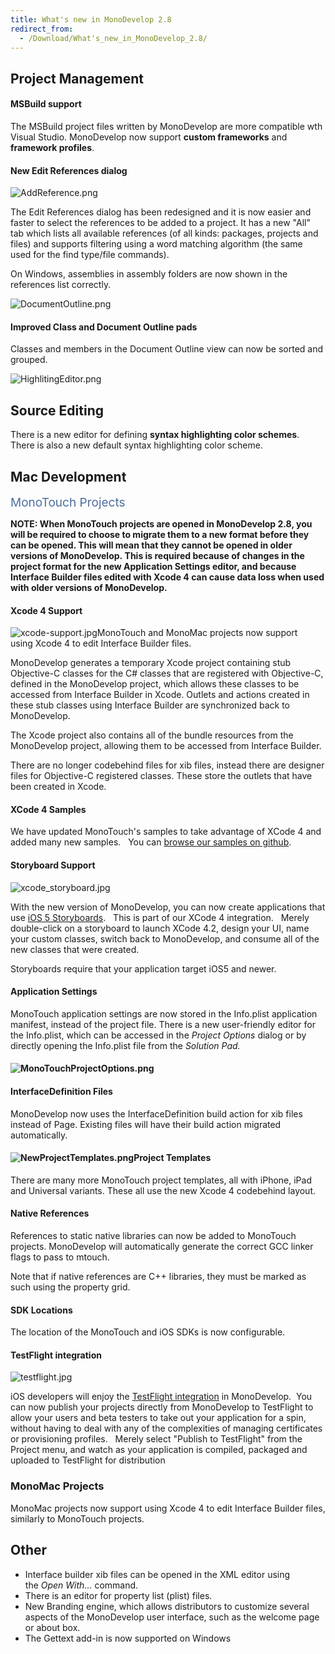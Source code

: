 ```yaml
---
title: What's new in MonoDevelop 2.8
redirect_from:
  - /Download/What's_new_in_MonoDevelop_2.8/
---
```


Project Management
------------------

#### MSBuild support

The MSBuild project files written by MonoDevelop are more compatible wth Visual Studio. MonoDevelop now support **custom frameworks** and **framework profiles**.

#### New Edit References dialog

![AddReference.png](/images/313-AddReference.png)

The Edit References dialog has been redesigned and it is now easier and faster to select the references to be added to a project. It has a new "All" tab which lists all available references (of all kinds: packages, projects and files) and supports filtering using a word matching algorithm (the same used for the find type/file commands).

On Windows, assemblies in assembly folders are now shown in the references list correctly.

![DocumentOutline.png](/images/314-DocumentOutline.png)

#### Improved Class and Document Outline pads

Classes and members in the Document Outline view can now be sorted and grouped.

![HighlitingEditor.png](/images/315-HighlitingEditor.png)

Source Editing
--------------

There is a new editor for defining **syntax highlighting color schemes**. There is also a new default syntax highlighting color scheme.

Mac Development
---------------

<span class="Apple-style-span" style="color: rgb(78, 109, 159); font-size: 19px; ">MonoTouch Projects</span>

**<span>NOTE: When MonoTouch projects are opened in MonoDevelop 2.8, you will be required to choose to migrate them to a new format before they can be opened. This will mean that they cannot be opened in older versions of MonoDevelop. This is required because of changes in the project format for the new Application Settings editor, and because Interface Builder files edited with Xcode 4 can cause data loss when used with older versions of MonoDevelop.</span>**

#### Xcode 4 Support

![xcode-support.jpg](/images/319-xcode-support.jpg)MonoTouch and MonoMac projects now support using Xcode 4 to edit Interface Builder files.

MonoDevelop generates a temporary Xcode project containing stub Objective-C classes for the C# classes that are registered with Objective-C, defined in the MonoDevelop project, which allows these classes to be accessed from Interface Builder in Xcode. Outlets and actions created in these stub classes using Interface Builder are synchronized back to MonoDevelop.

The Xcode project also contains all of the bundle resources from the MonoDevelop project, allowing them to be accessed from Interface Builder.

There are no longer codebehind files for xib files, instead there are designer files for Objective-C registered classes. These store the outlets that have been created in Xcode.

#### XCode 4 Samples

We have updated MonoTouch's samples to take advantage of XCode 4 and added many new samples.   You can [browse our samples on github](https://github.com/xamarin/monotouch-samples).

#### Storyboard Support

![xcode\_storyboard.jpg](/images/320-xcode_storyboard.jpg)

With the new version of MonoDevelop, you can now create applications that use [iOS 5 Storyboards](http://developer.apple.com/technologies/ios5/).   This is part of our XCode 4 integration.   Merely double-click on a storyboard to launch XCode 4.2, design your UI, name your custom classes, switch back to MonoDevelop, and consume all of the new classes that were created.

Storyboards require that your application target iOS5 and newer.

#### Application Settings

MonoTouch application settings are now stored in the Info.plist application manifest, instead of the project file. There is a new user-friendly editor for the Info.plist, which can be accessed in the *Project Options* dialog or by directly opening the Info.plist file from the *Solution Pad.*

#### ![MonoTouchProjectOptions.png](/images/316-MonoTouchProjectOptions.png)

#### InterfaceDefinition Files

MonoDevelop now uses the InterfaceDefinition build action for xib files instead of Page. Existing files will have their build action migrated automatically.

#### ![NewProjectTemplates.png](/images/317-NewProjectTemplates.png)Project Templates

There are many more MonoTouch project templates, all with iPhone, iPad and Universal variants. These all use the new Xcode 4 codebehind layout.

#### Native References

References to static native libraries can now be added to MonoTouch projects. MonoDevelop will automatically generate the correct GCC linker flags to pass to mtouch.

Note that if native references are C++ libraries, they must be marked as such using the property grid.

#### SDK Locations

The location of the MonoTouch and iOS SDKs is now configurable.

#### TestFlight integration

![testflight.jpg](/images/321-testflight.jpg)

iOS developers will enjoy the [TestFlight integration](http://docs.xamarin.com/ios/tutorials/TestFlight_Support) in MonoDevelop.  You can now publish your projects directly from MonoDevelop to TestFlight to allow your users and beta testers to take out your application for a spin, without having to deal with any of the complexities of managing certificates or provisioning profiles.   Merely select "Publish to TestFlight" from the Project menu, and watch as your application is compiled, packaged and uploaded to TestFlight for distribution

### MonoMac Projects

MonoMac projects now support using Xcode 4 to edit Interface Builder files, similarly to MonoTouch projects.

Other
-----

-   Interface builder xib files can be opened in the XML editor using the *Open With...* command.
-   There is an editor for property list (plist) files.
-   New Branding engine, which allows distributors to customize several aspects of the MonoDevelop user interface, such as the welcome page or about box.
-   The Gettext add-in is now supported on Windows
